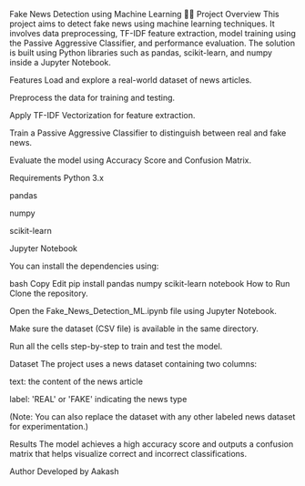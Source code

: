 Fake News Detection using Machine Learning 📰🤖
Project Overview
This project aims to detect fake news using machine learning techniques.
It involves data preprocessing, TF-IDF feature extraction, model training using the Passive Aggressive Classifier, and performance evaluation.
The solution is built using Python libraries such as pandas, scikit-learn, and numpy inside a Jupyter Notebook.

Features
Load and explore a real-world dataset of news articles.

Preprocess the data for training and testing.

Apply TF-IDF Vectorization for feature extraction.

Train a Passive Aggressive Classifier to distinguish between real and fake news.

Evaluate the model using Accuracy Score and Confusion Matrix.

Requirements
Python 3.x

pandas

numpy

scikit-learn

Jupyter Notebook

You can install the dependencies using:

bash
Copy
Edit
pip install pandas numpy scikit-learn notebook
How to Run
Clone the repository.

Open the Fake_News_Detection_ML.ipynb file using Jupyter Notebook.

Make sure the dataset (CSV file) is available in the same directory.

Run all the cells step-by-step to train and test the model.

Dataset
The project uses a news dataset containing two columns:

text: the content of the news article

label: 'REAL' or 'FAKE' indicating the news type

(Note: You can also replace the dataset with any other labeled news dataset for experimentation.)

Results
The model achieves a high accuracy score and outputs a confusion matrix that helps visualize correct and incorrect classifications.

Author
Developed by Aakash

